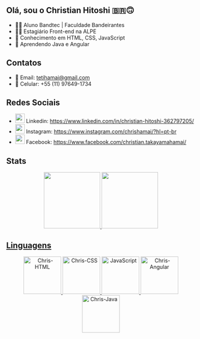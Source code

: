 ## Olá, sou o Christian Hitoshi 🇧🇷🙃

- 👨‍🎓 Aluno Bandtec | Faculdade Bandeirantes
- 🧑‍💻 Estagiário Front-end na ALPE
- 🧠 Conhecimento em HTML, CSS, JavaScript
- 🤔 Aprendendo Java e Angular

## Contatos
- 💬 Email: tetihamai@gmail.com
- 📱 Celular: +55 (11) 97649-1734

## Redes Sociais
- <img height="25em" src="https://user-images.githubusercontent.com/68028807/140656983-1c1b2eac-9a0b-4d94-9a89-6acb0e2665e4.png"> Linkedin: https://www.linkedin.com/in/christian-hitoshi-362797205/
- <img height="25em" src="https://user-images.githubusercontent.com/68028807/140656943-87f967d0-79cb-47ef-9ddd-92b0de1a9687.png"> Instagram: https://www.instagram.com/chrishamai/?hl=pt-br
- <img height="25em" src="https://user-images.githubusercontent.com/68028807/140656925-1015b9a4-883c-42f4-bf77-32d1556c3f77.png"> Facebook: https://www.facebook.com/christian.takayamahamai/

## Stats
<div align="center">
  <a href="https://github.com/Christian-hub-svg">
  <img height="150em" src="https://github-readme-stats.vercel.app/api?username=chris-hitoshi&show_icons=true&theme=dark&include_all_commits=true&count_private=true"/>
  <img height="150em" src="https://github-readme-stats.vercel.app/api/top-langs/?username=chris-hitoshi&layout=compact&langs_count=7&theme=dark"/>
</div>
  
## Linguagens  
<div align="center">
  <img height="100em" alt="Chris-HTML" src="https://user-images.githubusercontent.com/68028807/140657369-00311b35-d0c9-496e-a328-b16eec74df52.png">
  <img height="100em" alt="Chris-CSS" src="https://user-images.githubusercontent.com/68028807/140657439-c63c6aea-1d34-4a5e-badb-c37beaf342d4.png">
  <img height="100em" alt="JavaScript" src="https://user-images.githubusercontent.com/68028807/140657536-aa1f2e4b-ce51-4e0d-ad8a-c055c0a5ccf2.png">
  <img height="100em" alt="Chris-Angular" src="https://user-images.githubusercontent.com/68028807/140657631-e3c35645-46ce-43f5-8f6b-0f5cbf36d851.png">
  <img height="100em" alt="Chris-Java" src="https://user-images.githubusercontent.com/68028807/140807551-5d59529a-5e71-4dd0-be85-566c96cbd6ba.png">
</div>
